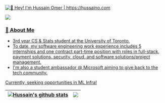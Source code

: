 [<img src="https://raw.githubusercontent.com/hussaino03/hussaino03/master/Intro.gif" alt="👋 Hey! I'm Hussain Omer | https://hussaino.com" title="👋 Hey! I'm Hussain Omer | https://hussaino.com/"/>](https://hussaino.com/)

<div style="display: flex; align-items: center; justify-content: space-between;">
		 <a href="mailto:hussain.omer@mail.utoronto.ca" target="_blank">
	<img src="https://img.shields.io/badge/hussain.omer@mail.utoronto.ca-D14836?style=flat&logo=gmail&logoColor=white"/>		 
</div>
			 
### :book: About Me 

- 3rd year CS & Stats student at the University of Toronto.
- To date, my software engineering work experience includes 5 internships and one contract part-time position with roles in full-stack, payment solutions, security, cloud, and software solutions/project management.
- I'm also a student ambassador @ Microsoft aiming to give back to the tech community.

Currently, seeking opportunities in ML Infra!

| <a href="https://github.com/hussaino03/github-readme-stats"><img align="center" src="https://readme-stats-omega-two.vercel.app/api?username=hussaino03&show=prs_merged,prs_merged_percentage&show_icons=true&include_all_commits=true&count_private=true&theme=algolia&hide_rank=true&hide=contribs" alt="Hussain's github stats" /></a> | <a href="https://github.com/hussaino03/github-readme-stats"><img align="center" src="https://github-readme-stats.vercel.app/api/top-langs/?username=hussaino03&langs_count=10&hide=jupyter%20notebook&theme=algolia&layout=compact" /></a> |
| ------------- | ------------- |
